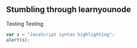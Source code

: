 ## Stumbling through learnyounode

Testing
Testing

```javascript
var s = "JavaScript syntax highlighting";
alert(s);
```

